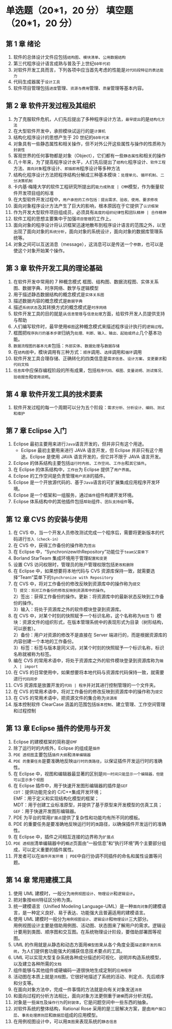 # 单选题（20\*1，20 分） 填空题（20\*1，20 分）

## 第 1 章 绪论

1. 软件的总体设计文件应包括`结构图`、`模块清单`、`公用数据结构`
2. 第三代程序设计语言成熟与普及于上世纪`60年代初`
3. 对软件开发工具而言，下列各项中应当首先考虑的性能是`对代码段特征的表达能力`
4. 代码生成器属于`设计工具`
5. 软件项目管理包括`进度`管理、`资源与费用`管理、`质量`管理等基本内容。

## 第 2 章 软件开发过程及其组织

1. 为了克服软件危机，人们先后提出了多种程序设计方法，`最早提出`的是`结构化方法`
2. 在大型软件开发中，承担模块试运行的是`计算机`
3. 结构化程序设计的思想产生于 20 世纪的`60年代末`
4. 对象具有一些静态属性和相关操作，但不对外公开这些属性与操作的性质称为`封装性`
5. 客观世界的任何事物都是对象（Object），它们都有一些`静态属性`和相关的操作
6. 几十年来，为了提高程序设计水平，人们先后提出了`结构化`程序设计、`软件工程`方法、`面向对象`程序设计、`即插即用`程序设计等多种方法
7. 结构化程序设计方法把程序结构分解成三种基本模块：`处理单元`、`循环机制`、`二分决策机制`
8. 卡内基·梅隆大学的软件工程研究所提出的`能力成熟度 | CMM`模型，作为衡量软件开发项目组的标准
9. 在大型软件开发过程中，`用户承担的工作包括：提出需求、验收、使用、要求修改`
10. 面向对象程序设计方法产生了巨大的影响，根本原因在于它提供了`认识框架`
11. 作为开发大型软件项目组成员，必须具有`高度的组织纪律性`和`团队精神 | 合作精神`
12. 软件工程的思想主要集中于加强`项目管理`的工作上。
13. 面向对象的程序设计将认识框架迅速地散布到程序设计语言的范围之外，以至出现了面向对象的`系统分析`，面向对象的系统设计，面向对象的数据库管理系统等。
14. 对象之间可以互送消息（message），这消息可以是传送一个`参数`，也可以是使这个对象开始某个操作。

## 第 3 章 软件开发工具的理论基础

1. 在软件开发中常用的 7 种概念模式
   框图、结构图、数据流程图、实体关系图、数据字典、时序网络、数学与逻辑模型
2. 用于描述静态数据结构的概念模式是`实体关系图`
3. 描述数据内容的概念模式是`数据字典`
4. 描述`系统状态`及其转换方式的概念模式是`时序网络`
5. 软件开发工具的目的就是从`信息管理`与`信息处理`方面，给软件开发人员提供支持与帮助
6. 人们编写软件时，最早使用`框图`这种概念模式来描述程序设计执行的`逻辑过程`。
7. 框图把`程序执行的基本步骤`归纳为`处理、判断、输入、输出、起始或终止`几个基本功能。
8. `数据流程图的基本元素`包括：`外部实体`、`数据处理`与`数据存储`
9. 在`结构图`中，模块调用有三种方式：`顺序`调用、`选择`调用和`循环`调用
10. 软件开发工具合理存储、正确转化的四类信息是`需求信息`、`设计方案`、`变更要求`和`代码文档`
11. `信息库`中应保存编程阶段的所有成果，包括`程序代码、框图、变量说明、测试情况、验收报告`和`使用说明`。

## 第 4 章 软件开发工具的技术要素

1. 软件开发过程的每一个周期可以分为五个阶段：`需求分析、分析设计、编码、测试和维护`

## 第 7 章 Eclipse 入门

1. Eclipse 最初主要用来进行`Java`语言开发的，但并非只有这个用途。
   - Eclipse 最初主要用来进行 JAVA 语言开发，但 Eclipse 并非只有这个用途。Eclipse 是使用 JAVA 语言开发的，但它并不限于 JAVA 语言开发。
2. Eclipse 的体系结构主要包括`运行时内核`、`工作空间`、`工作台`和`其它插件`。
3. 在 Eclipse 的体系结构中，`工作台`为 Eclipse 提供了`用户界面`。
4. Eclipse 的工作空间是负责管理`用户资源`的插件。
5. Eclipse 是一个开放源代码的、基于`Java`语言的可扩展集成应用程序开发环境。
6. Eclipse 是一个框架和一组服务，通过`插件`组件构建开发环境。
7. Eclipse 体系结构中的其他插件包括`帮助`组件、`团队支持组件`等。

## 第 12 章 CVS 的安装与使用

1. 在 CVS 中，当一个开发人员修改测试完成一个程序后，需要将更新版本的代码进行`签入（check-in）`
2. 在 CVS 中，获得工作备份的操作称为`签出`
3. 在 Eclipse 中，“SynchronizewithRepository”功能位于`team父菜单下`
4. Borland StarTeam 集成环境用于管理`配置和变更`
5. 设置 CVS 访问权限时，管理员的账户管理权限包括`更改和删除`
6. 在 Eclipse 中，如果想要将本地代码与 CVS 资源库保持一致，就需要选择“Team”菜单下的`Synchronize with Repository`
7. 在 CVS 中，将对工作备份的修改反映到资源库中的操作称为`提交`  
   1）`提交：将对工作备份的修改反映到资源库中的操作`。  
   2）签出：获得工作备份的操作。更新：将资源库中的最新状态反映到工作备份的操作。  
   3）输入：将处于资源库之外的软件模块登录到资源库。
8. 在 CVS 中，对某个时刻的快照赋予一个标识名称，这个名称称为`标签`
   1）模块：资源文件的组织形式，在版本管理系统中的表现形式为目录（树形结构，可以嵌套）。  
   2）备份：用户对资源的修改不是直接在 Server 端进行的，而是根据资源库的内容创建一个本地的工作备份。  
   3）标签：标签与版本是同义词，对某个时刻的快照赋予一个标识名称，标识名称就被称为标签。
9. 编在 CVS 的常用术语中，将处于资源库之外的软件模块登录到资源库称为`输入 | import`
10. 在 CVS 的日常使用中，如果想要将本地代码与资源库代码保持一致，就需要进行`代码同步`
11. CVS 资源库是放置开发的`代码 | 程序`并对其进行控制管理的一个文件夹。
12. 在 CVS 的常用术语中，将对工作备份的修改反映到资源库中的操作称为`提交`
13. 在 CVS 的常用术语中，把资源文件的集合称为`资源库`
14. 版本控制软件 ClearCase 涵盖的范围包括`版本控制`、建立管理、工作空间管理和过程控制

## 第 13 章 Eclipse 插件的使用与开发

1. Eclipse 的建模框架的简称是`EMF`
2. 除了运行时的内核外，Eclipse 的组成是`插件`
3. `PDE 透视图`主要包括`插件大纲`和`清单编辑器`
4. `PDE 的重要任务`是要准确地反映`运行时的类路径`，以保证插件开发运行时的准确性。
5. 在 Eclipse 中，视图和编辑器最显著的区别是`同一时间只能显示一个编辑器，但是可以显示多个视图`
6. 在 Eclipse 插件中，用于快速开发图形编辑器的插件是`GEF`  
   `CDT`：提供功能完全的 C/C++集成开发环境；  
    EMF：用于定义和实现结构化模型的框架；  
    MDT：用于创建工业标准原型，并提供了基于原型来开发模型的仿真工具；  
    `GEF`：用于快速开发图形编辑器。
7. PDE 为平台的常用`扩展点`提供了复杂性和功能均有所不同的模板。
8. PDE 的重要任务是要准确地反映运行时的`类`路径，以确保插件开发运行的准确性。
9. 在 Eclipse 中，插件之间相互连接的边界称为`扩展点`
10. `PDE 透视图`清单编辑器中的`概述`页面由“一般信息”和“执行环境”两个主要部分组成，可以定义重要的插件属性。
11. 开发者可以在`插件开发环境 | PDE`中自行协调不同插件的命名和属性设置等问题。

## 第 14 章 常用建模工具

1. 使用 UML 建模时，一般分为`用例视图设计`、`物理设计`和`逻辑设计`。
2. 把对象按`相同`特征区分称为类。
3. 统一建模语言（Unified Modeling Language-UML）是一种`面向对象`的建模语言，是一种定义良好、易于表达、功能强大且普遍适用的建模语言。
4. 使用 UML 建模时一般分为`用例视图设计`、`逻辑设计`和`物理设计`三大部分。  
   用例视图设计主要是借助用例图、活动图、状态图来了解用户的需求。逻辑设计要用到类图、顺序图和交互图。在系统物理设计阶段，要借助部署图等视图。
5. UML 的作用就是从静态和动态方面用`模型图`来从各个角度全面`描述要开发的系统`，为人们提供套功能强大的捕获信息技术要点的工具。
6. UML 可以实现大型复杂系统各种成分描述的可视化、说明并构造系统模型，以及建立各种所需的`文档`
7. 组件能够与其他组件或硬编码一道很快地生成定制的`应用程序`
8. 活动图在本质上就是`流程`图，它很好地描述了系统的活动、判定点、先后顺序和分支等。
9. 在面向对象方法中，完成一件事情的方法就是向有关对象发送`消息`
10. 和面向过程的分析方法相比，面向对象方法更侧重于`建模`而非分析流程。
11. 对象是一些`属性`及`操作行为`的`封装体`，它是问题空间中一些东西的抽象。
12. 对软件系统的整体结构，Rational Rose 采用的是三层解决方案，是由`用户接口层`、`事务处理原则层`和`数据层`组成的应用模型。
13. 在用例视图设计中，可以用`类图`来表现系统的`静态信息`
